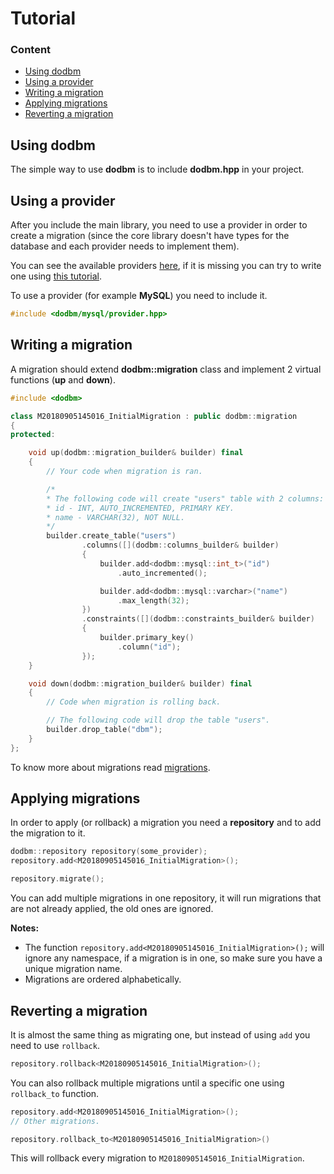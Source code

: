 # Tutorial

### Content

* [Using dodbm](#using-dodbm)
* [Using a provider](#using-a-provider)
* [Writing a migration](#writing-a-migration)
* [Applying migrations](#applying-migrations)
* [Reverting a migration](#reverting-a-migration)

## Using dodbm

The simple way to use **dodbm** is to include **dodbm.hpp** in your project.

## Using a provider

After you include the main library, you need to use a provider in order to create a migration (since the core library doesn't have types for the database and each provider needs to implement them).

You can see the available providers [here](/providers), if it is missing you can try to write one using [this tutorial](writing-a-provider.md).

To use a provider (for example **MySQL**) you need to include it.

```cpp
#include <dodbm/mysql/provider.hpp>
```

## Writing a migration

A migration should extend **dodbm::migration** class and implement 2 virtual functions (**up** and **down**).

```cpp
#include <dodbm>

class M20180905145016_InitialMigration : public dodbm::migration
{
protected:

    void up(dodbm::migration_builder& builder) final
    {
        // Your code when migration is ran.

        /*
        * The following code will create "users" table with 2 columns:
        * id - INT, AUTO_INCREMENTED, PRIMARY KEY.
        * name - VARCHAR(32), NOT NULL.
        */
        builder.create_table("users")
                .columns([](dodbm::columns_builder& builder)
                {
                    builder.add<dodbm::mysql::int_t>("id")
                        .auto_incremented();

                    builder.add<dodbm::mysql::varchar>("name")
                        .max_length(32);
                })
                .constraints([](dodbm::constraints_builder& builder)
                {
                    builder.primary_key()
                        .column("id");
                });
    }

    void down(dodbm::migration_builder& builder) final
    {
        // Code when migration is rolling back.

        // The following code will drop the table "users".
        builder.drop_table("dbm");
    }
};
```
To know more about migrations read [migrations](migrations.md).

## Applying migrations

In order to apply (or rollback) a migration you need a **repository** and to add the migration to it.

```cpp
dodbm::repository repository(some_provider);
repository.add<M20180905145016_InitialMigration>();

repository.migrate();
```

You can add multiple migrations in one repository, it will run migrations that are not already applied, the old ones are ignored.

**Notes:**

* The function `repository.add<M20180905145016_InitialMigration>();` will ignore any namespace, if a migration is in one, so make sure you have a unique migration name.
* Migrations are ordered alphabetically.

## Reverting a migration

It is almost the same thing as migrating one, but instead of using `add` you need to use `rollback`.

```cpp
repository.rollback<M20180905145016_InitialMigration>();
```

You can also rollback multiple migrations until a specific one using `rollback_to` function.

```cpp
repository.add<M20180905145016_InitialMigration>();
// Other migrations.

repository.rollback_to<M20180905145016_InitialMigration>()
```

This will rollback every migration to `M20180905145016_InitialMigration`.